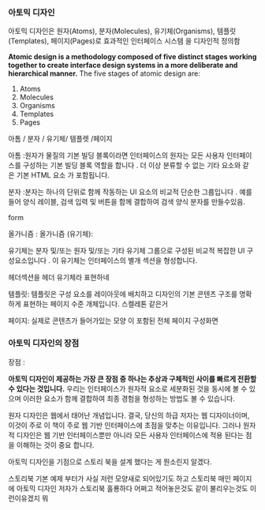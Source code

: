 ### 아토믹 디자인

아토믹 디자인은 원자(Atoms), 분자(Molecules), 유기체(Organisms), 템플릿(Templates), 페이지(Pages)로 효과적인 인터페이스 시스템 을 디자인적 정의함

**Atomic design is a methodology composed of five distinct stages working together to create interface design systems in a more deliberate and hierarchical manner.** The five stages of atomic design are:

1. Atoms
2. Molecules
3. Organisms
4. Templates
5. Pages

아톰 / 분자 / 유기체/ 템플렛 /페이지

아톰 :원자가 물질의 기본 빌딩 블록이라면 인터페이스의 원자는 모든 사용자 인터페이스를 구성하는 기본 빌딩 블록 역할을 합니다 .
더 이상 분류할 수 없는 기타 요소와 같은 기본 HTML 요소 가 포함됩니다.

분자 :분자는 하나의 단위로 함께 작동하는 UI 요소의 비교적 단순한 그룹입니다 . 예를 들어 양식 레이블, 검색 입력 및 버튼을 함께 결합하여 검색 양식 분자를 만들수있음.

form

올가니즘 : 올가니즘 (유기체):

유기체는 분자 및/또는 원자 및/또는 기타 유기체 그룹으로 구성된 비교적 복잡한 UI 구성요소입니다 . 이 유기체는 인터페이스의 별개 섹션을 형성합니다.

헤더섹션을 헤더 유기체라 표현하네

템플릿: 템플릿은 구성 요소를 레이아웃에 배치하고 디자인의 기본 콘텐츠 구조를 명확하게 표현하는 페이지 수준 개체입니다.
스켈레톤 같은거

페이지: 실제로 콘텐츠가 들어가있는 모양 이 포함된 전체 페이지 구성화면

### 아토믹 디자인의 장점

장점 :

**아토믹 디자인이 제공하는 가장 큰 장점 중 하나는 추상과 구체적인 사이를 빠르게 전환할 수 있다는 것입니다.** 우리는 인터페이스가 원자적 요소로 세분화된 것을 동시에 볼 수 있으며 이러한 요소가 함께 결합하여 최종 경험을 형성하는 방법도 볼 수 있습니다.

원자 디자인은 웹에서 태어난 개념입니다. 결국, 당신의 하급 저자는 웹 디자이너이며, 이것이 주로 이 책이 주로 웹 기반 인터페이스에 초점을 맞추는 이유입니다. 그러나 원자적 디자인은 웹 기반 인터페이스뿐만 아니라 모든 사용자 인터페이스에 적용 된다는 점을 이해하는 것이 중요 합니다.

아토믹 디자인을 기점으로 스토리 북을 설계 했다는 게 뭔소린지 알겠다.

스토리북 기본 예제 부터가 사실 저런 모양새로 되어있기도 하고 스토리북 매인 페이지에 아토믹 디자인 저자가 스토리북 훌룡하다 어쩌고 적어놓은것도 같이 불리우는것도 이런이유겠지 뭐
